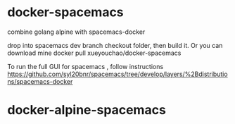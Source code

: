 # docker-spacemacs
combine golang alpine with spacemacs-docker

drop into spacemacs dev branch checkout folder, then build it.
Or you can download mine docker pull xueyouchao/docker-spacemacs

To run the full GUI for spacemacs , follow instructions https://github.com/syl20bnr/spacemacs/tree/develop/layers/%2Bdistributions/spacemacs-docker
# docker-alpine-spacemacs

